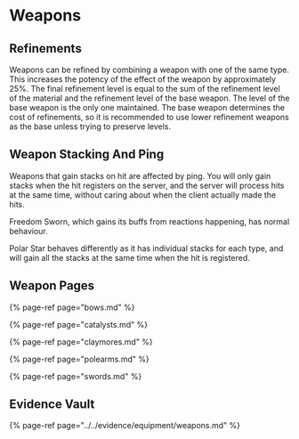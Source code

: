 # Weapons

## Refinements

Weapons can be refined by combining a weapon with one of the same type. This increases the potency of the effect of the weapon by approximately 25%. The final refinement level is equal to the sum of the refinement level of the material and the refinement level of the base weapon. The level of the base weapon is the only one maintained. The base weapon determines the cost of refinements, so it is recommended to use lower refinement weapons as the base unless trying to preserve levels.

## Weapon Stacking And Ping

Weapons that gain stacks on hit are affected by ping. You will only gain stacks when the hit registers on the server, and the server will process hits at the same time, without caring about when the client actually made the hits.

Freedom Sworn, which gains its buffs from reactions happening, has normal behaviour.

Polar Star behaves differently as it has individual stacks for each type, and will gain all the stacks at the same time when the hit is registered.

## Weapon Pages

{% page-ref page="bows.md" %}

{% page-ref page="catalysts.md" %}

{% page-ref page="claymores.md" %}

{% page-ref page="polearms.md" %}

{% page-ref page="swords.md" %}

## Evidence Vault

{% page-ref page="../../evidence/equipment/weapons.md" %}

